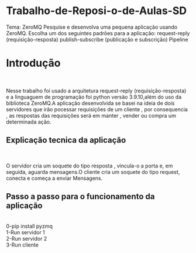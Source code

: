 # Trabalho-de-Reposi-o-de-Aulas-SD
Tema: ZeroMQ  Pesquise e desenvolva uma pequena aplicação usando ZeroMQ. Escolha um dos seguintes padrões para a aplicação:
request-reply (requisição-resposta)
publish-subscribe (publicação e subscrição)
Pipeline
 
 
<h1>Introdução</h1><br />  
  
  Nesse trabalho foi usado a arquitetura request-reply (requisição-resposta) e a linguaguem de programação foi python versão 3.9.10,além do uso da biblioteca ZeroMQ.A aplicação desenvolvida se basei na ideia de dois servidores que irão pocessar requisições de um cliente , por consequencia , as respostas das requisições será  em manter , vender ou compra um determinada ação.<br />
 
 <h2>Explicação tecnica da aplicação</h2><br />
 
 O servidor cria um soquete do tipo resposta , vincula-o a porta e, em seguida, aguarda mensagens.O cliente cria um soquete do tipo request, conecta e começa a enviar Mensagens.<br />
 
<h2>Passo a passo para o funcionamento da aplicação</h2><br />
0-pip install pyzmq <br />
1-Run servidor 1 <br />
2-Run servidor 2<br />
3-Run cliente<br />


